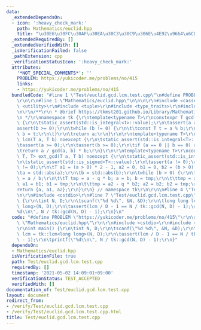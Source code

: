 ```yaml
---
data:
  _extendedDependsOn:
  - icon: ':heavy_check_mark:'
    path: Mathematics/euclid.hpp
    title: "\u30E6\u30FC\u30AF\u30EA\u30C3\u30C9\u306E\u4E92\u9664\u6CD5"
  _extendedRequiredBy: []
  _extendedVerifiedWith: []
  _isVerificationFailed: false
  _pathExtension: cpp
  _verificationStatusIcon: ':heavy_check_mark:'
  attributes:
    '*NOT_SPECIAL_COMMENTS*': ''
    PROBLEM: https://yukicoder.me/problems/no/415
    links:
    - https://yukicoder.me/problems/no/415
  bundledCode: "#line 1 \"Test/euclid.gcd.lcm.test.cpp\"\n#define PROBLEM \"https://yukicoder.me/problems/no/415\"\
    \r\n\r\n#line 1 \"Mathematics/euclid.hpp\"\n\n\n\r\n#include <cassert>\r\n#include\
    \ <utility>\r\n#include <tuple>\r\n#include <type_traits>\r\n#include <cmath>\r\
    \n\r\n/**\r\n * @brief https://tkmst201.github.io/Library/Mathematics/euclid.hpp\r\
    \n */\r\nnamespace tk {\r\ntemplate<typename T>\r\nconstexpr T gcd(T a, T b) noexcept\
    \ {\r\n\tstatic_assert(std::is_integral<T>::value);\r\n\tassert(a >= 0);\r\n\t\
    assert(b >= 0);\r\n\twhile (b != 0) {\r\n\t\tconst T t = a % b;\r\n\t\ta = b;\
    \ b = t;\r\n\t}\r\n\treturn a;\r\n}\r\n\r\ntemplate<typename T>\r\nconstexpr T\
    \ lcm(T a, T b) noexcept {\r\n\tstatic_assert(std::is_integral<T>::value);\r\n\
    \tassert(a >= 0);\r\n\tassert(b >= 0);\r\n\tif (a == 0 || b == 0) return 0;\r\n\
    \treturn a / gcd(a, b) * b;\r\n}\r\n\r\ntemplate<typename T>\r\nconstexpr std::tuple<T,\
    \ T, T> ext_gcd(T a, T b) noexcept {\r\n\tstatic_assert(std::is_integral<T>::value);\r\
    \n\tstatic_assert(std::is_signed<T>::value);\r\n\tassert(a != 0);\r\n\tassert(b\
    \ != 0);\r\n\tT a1 = (a > 0) * 2 - 1, a2 = 0, b1 = 0, b2 = (b > 0) * 2 - 1;\r\n\
    \ta = std::abs(a);\r\n\tb = std::abs(b);\r\n\twhile (b > 0) {\r\n\t\tconst T q\
    \ = a / b;\r\n\t\tT tmp = a - q * b; a = b; b = tmp;\r\n\t\ttmp = a1 - q * b1;\
    \ a1 = b1; b1 = tmp;\r\n\t\ttmp = a2 - q * b2; a2 = b2; b2 = tmp;\r\n\t}\r\n\t\
    return {a, a1, a2};\r\n}\r\n} // namespace tk\r\n\r\n\n#line 4 \"Test/euclid.gcd.lcm.test.cpp\"\
    \n\r\n#include <cstdio>\r\n#line 7 \"Test/euclid.gcd.lcm.test.cpp\"\n\r\nint main()\
    \ {\r\n\tint N, D;\r\n\tscanf(\"%d %d\", &N, &D);\r\n\tlong long lcm = tk::lcm<long\
    \ long>(N, D);\r\n\tassert(lcm / D - 1 == N / tk::gcd(N, D) - 1);\r\n\tprintf(\"\
    %d\\n\", N / tk::gcd(N, D) - 1);\r\n}\n"
  code: "#define PROBLEM \"https://yukicoder.me/problems/no/415\"\r\n\r\n#include\
    \ \"Mathematics/euclid.hpp\"\r\n\r\n#include <cstdio>\r\n#include <cassert>\r\n\
    \r\nint main() {\r\n\tint N, D;\r\n\tscanf(\"%d %d\", &N, &D);\r\n\tlong long\
    \ lcm = tk::lcm<long long>(N, D);\r\n\tassert(lcm / D - 1 == N / tk::gcd(N, D)\
    \ - 1);\r\n\tprintf(\"%d\\n\", N / tk::gcd(N, D) - 1);\r\n}"
  dependsOn:
  - Mathematics/euclid.hpp
  isVerificationFile: true
  path: Test/euclid.gcd.lcm.test.cpp
  requiredBy: []
  timestamp: '2021-05-02 14:09:01+09:00'
  verificationStatus: TEST_ACCEPTED
  verifiedWith: []
documentation_of: Test/euclid.gcd.lcm.test.cpp
layout: document
redirect_from:
- /verify/Test/euclid.gcd.lcm.test.cpp
- /verify/Test/euclid.gcd.lcm.test.cpp.html
title: Test/euclid.gcd.lcm.test.cpp
---
```

